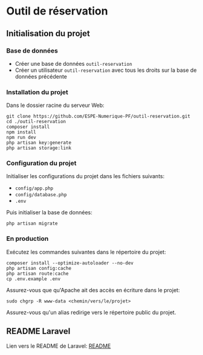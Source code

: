 # Outil de réservation

## Initialisation du projet

### Base de données

- Créer une base de données `outil-reservation`
- Créer un utilisateur `outil-reservation` avec tous les droits sur la base de données précédente

### Installation du projet

Dans le dossier racine du serveur Web:

```
git clone https://github.com/ESPE-Numerique-PF/outil-reservation.git
cd ./outil-reservation
composer install
npm install
npm run dev
php artisan key:generate
php artisan storage:link
```

### Configuration du projet

Initialiser les configurations du projet dans les fichiers suivants:
- `config/app.php`
- `config/database.php`
- `.env`

Puis initialiser la base de données:
```
php artisan migrate
```

### En production

Exécutez les commandes suivantes dans le répertoire du projet:

```
composer install --optimize-autoloader --no-dev
php artisan config:cache
php artisan route:cache
cp .env.example .env
```

Assurez-vous que qu'Apache ait des accès en écriture dans le projet:

```
sudo chgrp -R www-data <chemin/vers/le/projet>
```

Assurez-vous qu'un alias redirige vers le répertoire public du projet.

## README Laravel

Lien vers le README de Laravel: [README](README_Laravel.md)